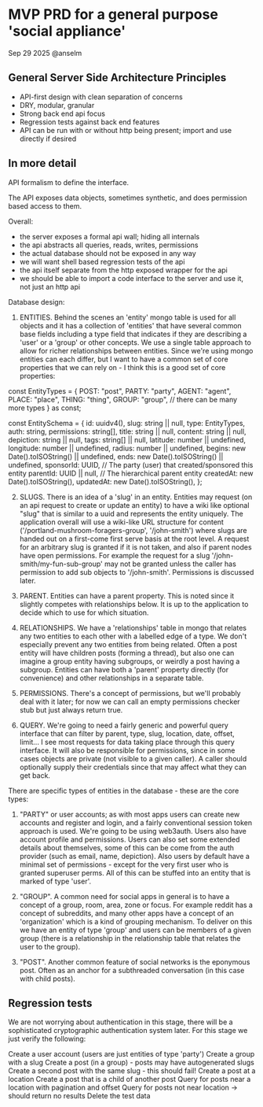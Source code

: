 
# MVP PRD for a general purpose 'social appliance'

Sep 29 2025 @anselm

## General Server Side Architecture Principles

- API-first design with clean separation of concerns
- DRY, modular, granular
- Strong back end api focus
- Regression tests against back end features
- API can be run with or without http being present; import and use directly if desired

## In more detail

API formalism to define the interface.

The API exposes data objects, sometimes synthetic, and does permission based access to them.

Overall:

- the server exposes a formal api wall; hiding all internals
- the api abstracts all queries, reads, writes, permissions
- the actual database should not be exposed in any way
- we will want shell based regression tests of the api
- the api itself separate from the http exposed wrapper for the api
- we should be able to import a code interface to the server and use it, not just an http api

Database design:

1) ENTITIES. Behind the scenes an 'entity' mongo table is used for all objects and it has a collection of 'entities' that have several common base fields including a type field that indicates if they are describing a 'user' or a 'group' or other concepts. We use a single table approach to allow for richer relationships between entities. Since we're using mongo entities can each differ, but I want to have a common set of core properties that we can rely on - I think this is a good set of core properties:

const EntityTypes = {
  POST: "post",
  PARTY: "party",
  AGENT: "agent",
  PLACE: "place",
  THING: "thing",
  GROUP: "group",
  // there can be many more types
} as const;

const EntitySchema = {
  id: uuidv4(),
  slug: string || null,
  type: EntityTypes,
  auth: string,
  permissions: string[],
  title: string || null,
  content: string || null,
  depiction: string || null,
  tags: string[] || null,
  latitude: number || undefined,
  longitude: number || undefined,
  radius: number || undefined,
  begins: new Date().toISOString() || undefined,
  ends: new Date().toISOString() || undefined,
  sponsorId: UUID,  // The party (user) that created/sponsored this entity
  parentId: UUID || null,  // The hierarchical parent entity
  createdAt: new Date().toISOString(),
  updatedAt: new Date().toISOString(),
};

2) SLUGS. There is an idea of a 'slug' in an entity. Entities may request (on an api request to create or update an entity) to have a wiki like optional "slug" that is similar to a uuid and represents the entity uniquely. The application overall will use a wiki-like URL structure for content ('/portland-mushroom-foragers-group', '/john-smith') where slugs are handed out on a first-come first serve basis at the root level. A request for an arbitrary slug is granted if it is not taken, and also if parent nodes have open permissions. For example the request for a slug '/john-smith/my-fun-sub-group' may not be granted unless the caller has permission to add sub objects to '/john-smith'. Permissions is discussed later.

3) PARENT. Entities can have a parent property. This is noted since it slightly competes with relationships below. It is up to the application to decide which to use for which situation.

4) RELATIONSHIPS. We have a 'relationships' table in mongo that relates any two entities to each other with a labelled edge of a type. We don't especially prevent any two entities from being related. Often a post entity will have children posts (forming a thread), but also one can imagine a group entity having subgroups, or weirdly a post having a subgroup. Entities can have both a 'parent' property directly (for convenience) and other relationships in a separate table.

5) PERMISSIONS. There's a concept of permissions, but we'll probably deal with it later; for now we can call an empty permissions checker stub but just always return true.

6) QUERY. We're going to need a fairly generic and powerful query interface that can filter by parent, type, slug, location, date, offset, limit... I see most requests for data taking place through this query interface. It will also be responsible for permissions, since in some cases objects are private (not visible to a given caller). A caller should optionally supply their credentials since that may affect what they can get back.

There are specific types of entities in the database - these are the core types:

1) "PARTY" or user accounts; as with most apps users can create new accounts and register and login, and a fairly conventional session token approach is used. We're going to be using web3auth. Users also have account profile and permissions. Users can also set some extended details about themselves, some of this can be come from the auth provider (such as email, name, depiction). Also users by default have a minimal set of permissions - except for the very first user who is granted superuser perms. All of this can be stuffed into an entity that is marked of type 'user'.

2) "GROUP". A common need for social apps in general is to have a concept of a group, room, area, zone or focus. For example reddit has a concept of subreddits, and many other apps have a concept of an 'organization' which is a kind of grouping mechanism. To deliver on this we have an entity of type 'group' and users can be members of a given group (there is a relationship in the relationship table that relates the user to the group).

3) "POST". Another common feature of social networks is the eponymous post. Often as an anchor for a subthreaded conversation (in this case with child posts).

## Regression tests

We are not worrying about authentication in this stage, there will be a sophisticated cryptographic authentication system later. For this stage we just verify the following:

Create a user account (users are just entities of type 'party')
Create a group with a slug
Create a post (in a group) - posts may have autogenerated slugs
Create a second post with the same slug - this should fail!
Create a post at a location
Create a post that is a child of another post
Query for posts near a location with pagination and offset
Query for posts not near location -> should return no results
Delete the test data
